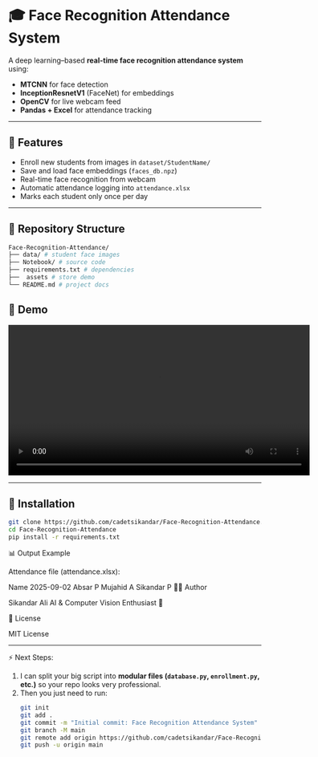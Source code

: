 # 🎓 Face Recognition Attendance System

A deep learning–based **real-time face recognition attendance system** using:
- **MTCNN** for face detection
- **InceptionResnetV1** (FaceNet) for embeddings
- **OpenCV** for live webcam feed
- **Pandas + Excel** for attendance tracking

---

## 🚀 Features
- Enroll new students from images in `dataset/StudentName/`
- Save and load face embeddings (`faces_db.npz`)
- Real-time face recognition from webcam
- Automatic attendance logging into `attendance.xlsx`
- Marks each student only once per day

---

## 📂 Repository Structure
```bash
Face-Recognition-Attendance/
├── data/ # student face images
├── Notebook/ # source code
├── requirements.txt # dependencies
├──  assets # store demo
└── README.md # project docs
````


## 🎥 Demo

<video src="https://github.com/cadetsikandar/Face-Recognition-Attendance/raw/main/assets/demo.mp4" controls width="600"></video>


---

## 🔧 Installation
```bash
git clone https://github.com/cadetsikandar/Face-Recognition-Attendance.git
cd Face-Recognition-Attendance
pip install -r requirements.txt
````

📊 Output Example

Attendance file (attendance.xlsx):

Name	2025-09-02
Absar	P
Mujahid	A
Sikandar	P
👨‍💻 Author

Sikandar Ali
AI & Computer Vision Enthusiast 🚀

📜 License

MIT License


---

⚡ Next Steps:
1. I can split your big script into **modular files (`database.py`, `enrollment.py`, etc.)** so your repo looks very professional.  
2. Then you just need to run:
   ```bash
   git init
   git add .
   git commit -m "Initial commit: Face Recognition Attendance System"
   git branch -M main
   git remote add origin https://github.com/cadetsikandar/Face-Recognition-Attendance.git
   git push -u origin main
   ````
